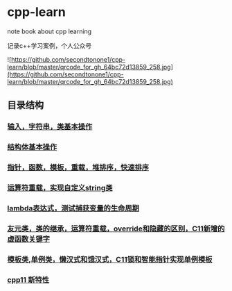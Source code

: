 # cpp-learn
note book about cpp learning

记录c++学习案例，个人公众号

![https://github.com/secondtonone1/cpp-learn/blob/master/qrcode_for_gh_64bc72d13859_258.jpg](https://github.com/secondtonone1/cpp-learn/blob/master/qrcode_for_gh_64bc72d13859_258.jpg)
## 目录结构
### [输入，字符串，类基本操作](https://github.com/secondtonone1/cpp-learn/tree/master/01-base)
### [结构体基本操作](https://github.com/secondtonone1/cpp-learn/tree/master/02-struct/structdemo)
### [指针，函数，模板，重载，堆排序，快速排序](https://github.com/secondtonone1/cpp-learn/tree/master/03-pointer/pointer)
### [运算符重载，实现自定义string类](https://github.com/secondtonone1/cpp-learn/tree/master/04-operator/operatordemo)
### [lambda表达式，测试捕获变量的生命周期](https://github.com/secondtonone1/cpp-learn/tree/master/26-lambda)
### [友元类，类的继承，运算符重载，override和隐藏的区别，C11新增的虚函数关键字](https://github.com/secondtonone1/cpp-learn/tree/master/04-operator/operatordemo)
### [模板类,单例类，懒汉式和饿汉式，C11锁和智能指针实现单例模板](https://github.com/secondtonone1/cpp-learn/tree/master/05-tempclass)
### [cpp11 新特性](https://github.com/secondtonone1/cpp-learn/tree/master/06-cpp11feature/cpp11feature)
